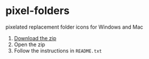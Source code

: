 # pixel-folders

pixelated replacement folder icons for Windows and Mac

1. [Download the zip](./blob/master/dist/pixel-folders.zip)
2. Open the zip
3. Follow the instructions in `README.txt`
